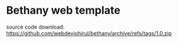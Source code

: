 # Bethany web template
source code download: https://github.com/webdevjohirul/bethany/archive/refs/tags/1.0.zip
